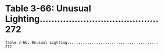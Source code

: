# Table 3-66: Unusual Lighting......................................... 272

```
Table 3-66: Unusual Lighting......................................... 272

```
